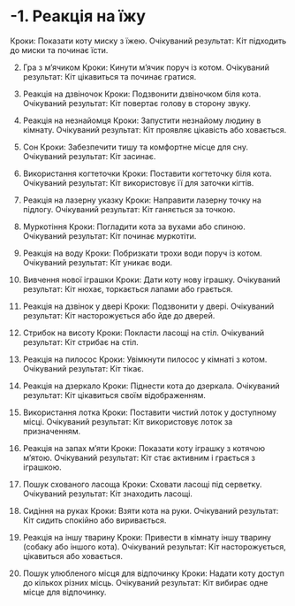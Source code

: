 # -1. Реакція на їжу
Кроки:
Показати коту миску з їжею.
Очікуваний результат: Кіт підходить до миски та починає їсти.

2. Гра з м’ячиком
Кроки:
Кинути м’ячик поруч із котом.
Очікуваний результат: Кіт цікавиться та починає гратися.

3. Реакція на дзвіночок
Кроки:
Подзвонити дзвіночком біля кота.
Очікуваний результат: Кіт повертає голову в сторону звуку.

4. Реакція на незнайомця
Кроки:
Запустити незнайому людину в кімнату.
Очікуваний результат: Кіт проявляє цікавість або ховається.

5. Сон
Кроки:
Забезпечити тишу та комфортне місце для сну.
Очікуваний результат: Кіт засинає.

6. Використання когтеточки
Кроки:
Поставити когтеточку біля кота.
Очікуваний результат: Кіт використовує її для заточки кігтів.

7. Реакція на лазерну указку
Кроки:
Направити лазерну точку на підлогу.
Очікуваний результат: Кіт ганяється за точкою.

8. Муркотіння
Кроки:
Погладити кота за вухами або спиною.
Очікуваний результат: Кіт починає муркотіти.

9. Реакція на воду
Кроки:
Побризкати трохи води поруч із котом.
Очікуваний результат: Кіт уникає води.

10. Вивчення нової іграшки
Кроки:
Дати коту нову іграшку.
Очікуваний результат: Кіт нюхає, торкається лапами або грається.

11. Реакція на дзвінок у двері
Кроки:
Подзвонити у двері.
Очікуваний результат: Кіт насторожується або йде до дверей.

12. Стрибок на висоту
Кроки:
Покласти ласощі на стіл.
Очікуваний результат: Кіт стрибає на стіл.

13. Реакція на пилосос
Кроки:
Увімкнути пилосос у кімнаті з котом.
Очікуваний результат: Кіт тікає.

14. Реакція на дзеркало
Кроки:
Піднести кота до дзеркала.
Очікуваний результат: Кіт цікавиться своїм відображенням.

15. Використання лотка
Кроки:
Поставити чистий лоток у доступному місці.
Очікуваний результат: Кіт використовує лоток за призначенням.

16. Реакція на запах м’яти
Кроки:
Показати коту іграшку з котячою м’ятою.
Очікуваний результат: Кіт стає активним і грається з іграшкою.

17. Пошук схованого ласоща
Кроки:
Сховати ласощі під серветку.
Очікуваний результат: Кіт знаходить ласощі.

18. Сидіння на руках
Кроки:
Взяти кота на руки.
Очікуваний результат: Кіт сидить спокійно або виривається.

19. Реакція на іншу тварину
Кроки:
Привести в кімнату іншу тварину (собаку або іншого кота).
Очікуваний результат: Кіт насторожується, цікавиться або ховається.

20. Пошук улюбленого місця для відпочинку
Кроки:
Надати коту доступ до кількох різних місць.
Очікуваний результат: Кіт вибирає одне місце для відпочинку.
